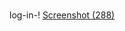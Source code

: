 # 
log-in-!
[Screenshot (288)](https://user-images.githubusercontent.com/121675616/231677358-2a098267-dc33-412d-8cf2-f7ea5382fcd7.png)
